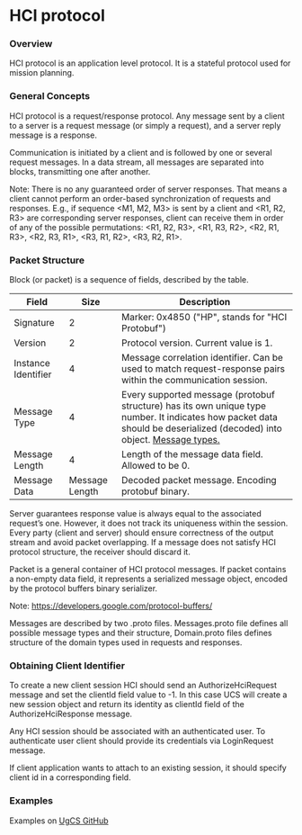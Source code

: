 # HCI protocol

### Overview
HCI protocol is an application level protocol. It is a stateful protocol used for mission planning.


### General Concepts
HCI protocol is a request/response protocol. Any message sent by a client to a server is a request message (or simply a request), and a server reply message is a response.

Communication is initiated by a client and is followed by one or several request messages. In a data stream, all messages are separated into blocks, transmitting one after another.

Note: There is no any guaranteed order of server responses. That means a client cannot perform an order-based synchronization of requests and responses. E.g., if sequence <M1, M2, M3> is sent by a client and <R1, R2, R3> are corresponding server responses, client can receive them in order of any of the possible permutations:  <R1, R2, R3>, <R1, R3, R2>, <R2, R1, R3>, <R2, R3, R1>, <R3, R1, R2>, <R3, R2, R1>.

### Packet Structure
Block (or packet) is a sequence of fields, described by the table.

|Field|Size|Description|
|-------------------|--------------|-----------|
|Signature          |2             |Marker: 0x4850 ("HP", stands for "HCI Protobuf")|
|Version            |2             |Protocol version. Current value is 1.|
|Instance Identifier|4             |Message correlation identifier. Can be used to match request-response pairs within the communication session.|
|Message Type       |4             |Every supported message (protobuf structure) has its own unique type number. It indicates how packet data should be deserialized (decoded) into object. [Message types.](https://github.com/ugcs/ugcs-java-sdk/blob/master/ucs-api/src/main/java/com/ugcs/ucs/proto/mapping/HciMessageMapping.java)|
|Message Length     |4             |Length of the message data field. Allowed to be 0.|
|Message Data       |Message Length|Decoded packet message. Encoding protobuf binary.|

Server guarantees response value is always equal to the associated request’s one. However, it does not track its uniqueness within the session.
Every party (client and server) should ensure correctness of the output stream and avoid packet overlapping. If a message does not satisfy HCI protocol structure, the receiver should discard it.

Packet is a general container of HCI protocol messages. If packet contains a non-empty data field, it represents a serialized message object, encoded by the protocol buffers binary serializer.

Note: https://developers.google.com/protocol-buffers/

Messages are described by two .proto files. Messages.proto file defines all possible message types and their structure, Domain.proto files defines structure of the domain types used in requests and responses.


### Obtaining Client Identifier
To create a new client session HCI should send an AuthorizeHciRequest message and set the clientId field value to -1. In this case UCS will create a new session object and return its identity as clientId field of the AuthorizeHciResponse message.

Any HCI session should be associated with an authenticated user. To authenticate user client should provide its credentials via LoginRequest message.

If client application wants to attach to an existing session, it should specify client id in a corresponding field.

### Examples
Examples on [UgCS GitHub](https://github.com/ugcs/ugcs-java-sdk/tree/master/ucs-client/src/main/java/com/ugcs/ucs/client/samples)